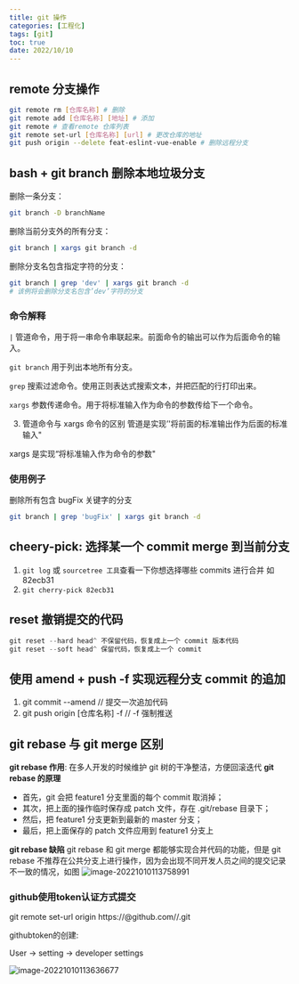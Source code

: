 ```yaml
---
title: git 操作
categories: [工程化]
tags: [git]
toc: true
date: 2022/10/10
---
```


## remote 分支操作

```bash
git remote rm [仓库名称] # 删除
git remote add [仓库名称] [地址] # 添加
git remote # 查看remote 仓库列表
git remote set-url [仓库名称] [url] # 更改仓库的地址
git push origin --delete feat-eslint-vue-enable # 删除远程分支
```

## bash + git branch 删除本地垃圾分支

删除一条分支：

```bash
git branch -D branchName
```

删除当前分支外的所有分支：

```bash
git branch | xargs git branch -d
```

删除分支名包含指定字符的分支：

```bash
git branch | grep 'dev' | xargs git branch -d
# 该例将会删除分支名包含’dev’字符的分支
```

### 命令解释

`|`
管道命令，用于将一串命令串联起来。前面命令的输出可以作为后面命令的输入。

`git branch`
用于列出本地所有分支。

`grep`
搜索过滤命令。使用正则表达式搜索文本，并把匹配的行打印出来。

`xargs`
参数传递命令。用于将标准输入作为命令的参数传给下一个命令。

3. 管道命令与 xargs 命令的区别
   管道是实现’'将前面的标准输出作为后面的标准输入"

xargs 是实现“将标准输入作为命令的参数"

### 使用例子

删除所有包含 bugFix 关键字的分支

```bash
git branch | grep 'bugFix' | xargs git branch -d
```

## cheery-pick: 选择某一个 commit merge 到当前分支

1. `git log` 或 `sourcetree 工具`查看一下你想选择哪些 commits 进行合并 如 82ecb31
2. `git cherry-pick 82ecb31`

## reset 撤销提交的代码

```js
git reset --hard head^ 不保留代码，恢复成上一个 commit 版本代码
git reset --soft head^ 保留代码，恢复成上一个 commit
```

## 使用 amend + push -f 实现远程分支 commit 的追加

1. git commit --amend // 提交一次追加代码
2. git push origin [仓库名称] -f // -f 强制推送

## git rebase 与 git merge 区别

**git rebase 作用**: 在多人开发的时候维护 git 树的干净整洁，方便回滚迭代
**git rebase 的原理**

- 首先，git 会把 feature1 分支里面的每个 commit 取消掉；
- 其次，把上面的操作临时保存成 patch 文件，存在 .git/rebase 目录下；
- 然后，把 feature1 分支更新到最新的 master 分支；
- 最后，把上面保存的 patch 文件应用到 feature1 分支上

**git rebase 缺陷**
git rebase 和 git merge 都能够实现合并代码的功能，但是 git rebase 不推荐在公共分支上进行操作，因为会出现不同开发人员之间的提交记录不一致的情况，如图
![image-20221010113758991](http://serial.limiaomiao.site:8089/public/uploads/image-20221010113758991.png)

### github使用token认证方式提交

git remote set-url origin https://**<githubtoken>**@github.com/**<username>**/**<repositoryname>**.git



githubtoken的创建:

User -> setting -> developer settings

![image-20221010113636677](http://serial.limiaomiao.site:8089/public/uploads/image-20221010113636677.png)

